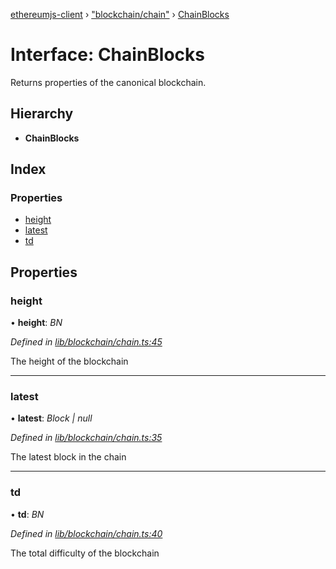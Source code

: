 [ethereumjs-client](../README.md) › ["blockchain/chain"](../modules/_blockchain_chain_.md) › [ChainBlocks](_blockchain_chain_.chainblocks.md)

# Interface: ChainBlocks

Returns properties of the canonical blockchain.

## Hierarchy

* **ChainBlocks**

## Index

### Properties

* [height](_blockchain_chain_.chainblocks.md#height)
* [latest](_blockchain_chain_.chainblocks.md#latest)
* [td](_blockchain_chain_.chainblocks.md#td)

## Properties

###  height

• **height**: *BN*

*Defined in [lib/blockchain/chain.ts:45](https://github.com/ethereumjs/ethereumjs-client/blob/master/lib/blockchain/chain.ts#L45)*

The height of the blockchain

___

###  latest

• **latest**: *Block | null*

*Defined in [lib/blockchain/chain.ts:35](https://github.com/ethereumjs/ethereumjs-client/blob/master/lib/blockchain/chain.ts#L35)*

The latest block in the chain

___

###  td

• **td**: *BN*

*Defined in [lib/blockchain/chain.ts:40](https://github.com/ethereumjs/ethereumjs-client/blob/master/lib/blockchain/chain.ts#L40)*

The total difficulty of the blockchain
